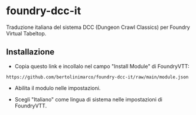 # foundry-dcc-it

Traduzione italiana del sistema DCC (Dungeon Crawl Classics) per Foundry Virtual Tabeltop.

## Installazione

- Copia questo link e incollalo nel campo "Install Module" di FoundryVTT:

```text
https://github.com/bertolinimarco/foundry-dcc-it/raw/main/module.json
```

- Abilita il modulo nelle impostazioni.

- Scegli "Italiano" come lingua di sistema nelle impostazioni di FoundryVTT.
